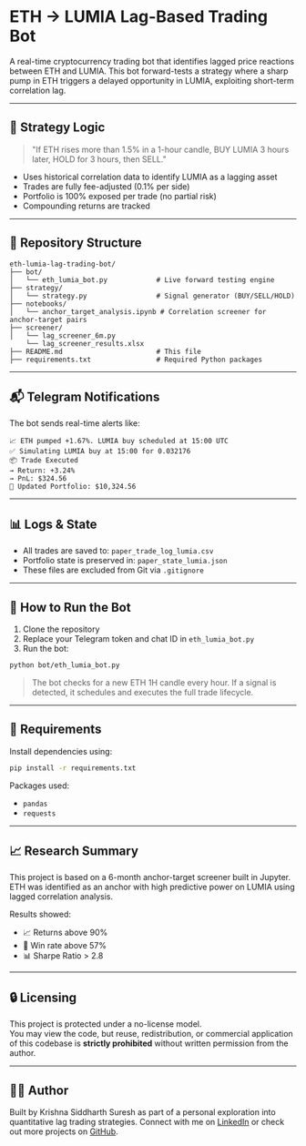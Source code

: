 # ETH → LUMIA Lag-Based Trading Bot

A real-time cryptocurrency trading bot that identifies lagged price reactions between ETH and LUMIA. This bot forward-tests a strategy where a sharp pump in ETH triggers a delayed opportunity in LUMIA, exploiting short-term correlation lag.

---

## 🚀 Strategy Logic

> "If ETH rises more than 1.5% in a 1-hour candle, BUY LUMIA 3 hours later, HOLD for 3 hours, then SELL."

* Uses historical correlation data to identify LUMIA as a lagging asset
* Trades are fully fee-adjusted (0.1% per side)
* Portfolio is 100% exposed per trade (no partial risk)
* Compounding returns are tracked

---

## 📁 Repository Structure

```
eth-lumia-lag-trading-bot/
├── bot/
│   └── eth_lumia_bot.py            # Live forward testing engine
├── strategy/
│   └── strategy.py                 # Signal generator (BUY/SELL/HOLD)
├── notebooks/
│   └── anchor_target_analysis.ipynb # Correlation screener for anchor-target pairs
├── screener/
│   └── lag_screener_6m.py
    └── lag_screener_results.xlsx                
├── README.md                       # This file
├── requirements.txt                # Required Python packages

```

---

## 📬 Telegram Notifications

The bot sends real-time alerts like:

```
📈 ETH pumped +1.67%. LUMIA buy scheduled at 15:00 UTC
✅ Simulating LUMIA buy at 15:00 for 0.032176
📦 Trade Executed
→ Return: +3.24%
→ PnL: $324.56
💼 Updated Portfolio: $10,324.56
```

---

## 📊 Logs & State

* All trades are saved to: `paper_trade_log_lumia.csv`
* Portfolio state is preserved in: `paper_state_lumia.json`
* These files are excluded from Git via `.gitignore`

---

## 🔧 How to Run the Bot

1. Clone the repository
2. Replace your Telegram token and chat ID in `eth_lumia_bot.py`
3. Run the bot:

```bash
python bot/eth_lumia_bot.py
```

> The bot checks for a new ETH 1H candle every hour. If a signal is detected, it schedules and executes the full trade lifecycle.

---

## 📌 Requirements

Install dependencies using:

```bash
pip install -r requirements.txt
```

Packages used:

* `pandas`
* `requests`

---

## 📈 Research Summary

This project is based on a 6-month anchor-target screener built in Jupyter. ETH was identified as an anchor with high predictive power on LUMIA using lagged correlation analysis.

Results showed:

* 📈 Returns above 90%
* 🎯 Win rate above 57%
* 📊 Sharpe Ratio > 2.8

---

## 🔒 Licensing
This project is protected under a no-license model.  
You may view the code, but reuse, redistribution, or commercial application of this codebase is **strictly prohibited** without written permission from the author.

---

## 🙋‍♂️ Author

Built by Krishna Siddharth Suresh as part of a personal exploration into quantitative lag trading strategies. Connect with me on [LinkedIn](https://www.linkedin.com/in/krishna-siddharth-suresh-5150b2112/) or check out more projects on [GitHub](https://github.com/TrustSid).
